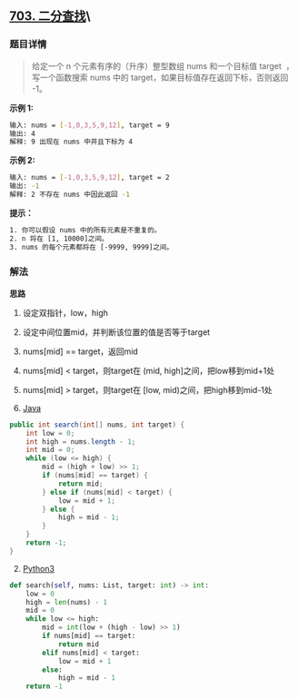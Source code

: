 ## [703. 二分查找](https://leetcode-cn.com/problems/binary-search/)\

### 题目详情
> 给定一个 n 个元素有序的（升序）整型数组 nums 和一个目标值 target  ，写一个函数搜索 nums 中的 target，如果目标值存在返回下标，否则返回 -1。

**示例 1:**
```sh
输入: nums = [-1,0,3,5,9,12], target = 9
输出: 4
解释: 9 出现在 nums 中并且下标为 4
```

**示例 2:**
```sh
输入: nums = [-1,0,3,5,9,12], target = 2
输出: -1
解释: 2 不存在 nums 中因此返回 -1
```

**提示：**
```sh
1. 你可以假设 nums 中的所有元素是不重复的。
2. n 将在 [1, 10000]之间。
3. nums 的每个元素都将在 [-9999, 9999]之间。
```

### 解法
**思路**
1. 设定双指针，low，high
2. 设定中间位置mid，并判断该位置的值是否等于target
3. nums[mid] == target，返回mid
4. nums[mid] < target，则target在 (mid, high]之间，把low移到mid+1处
5. nums[mid] > target，则target在 [low, mid)之间，把high移到mid-1处

1. [Java](./Solution.java)
```java
public int search(int[] nums, int target) {
    int low = 0;
    int high = nums.length - 1;
    int mid = 0;
    while (low <= high) {
        mid = (high + low) >> 1;
        if (nums[mid] == target) {
            return mid;
        } else if (nums[mid] < target) {
            low = mid + 1;
        } else {
            high = mid - 1;
        }
    }
    return -1;
}
```

2. [Python3](./solution.py)
```python
def search(self, nums: List, target: int) -> int:
    low = 0
    high = len(nums) - 1
    mid = 0
    while low <= high:
        mid = int(low + (high - low) >> 1)
        if nums[mid] == target:
            return mid
        elif nums[mid] < target:
            low = mid + 1
        else:
            high = mid - 1
    return -1
```

